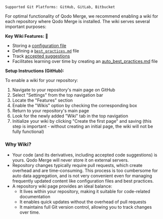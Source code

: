 `Supported Git Platforms: GitHub, GitLab, Bitbucket`


For optimal functionality of Qodo Merge, we recommend enabling a wiki for each repository where Qodo Merge is installed. The wiki serves several important purposes:

**Key Wiki Features: 💎**

- Storing a [configuration file](https://qodo-merge-docs.qodo.ai/usage-guide/configuration_options/#wiki-configuration-file)
- Defining a [`best_practices.md`](https://qodo-merge-docs.qodo.ai/tools/improve/#best-practices) file
- Track [accepted suggestions](https://qodo-merge-docs.qodo.ai/tools/improve/#suggestion-tracking)
- Facilitates learning over time by creating an [auto_best_practices.md](https://qodo-merge-docs.qodo.ai/core-abilities/auto_best_practices) file


**Setup Instructions (GitHub):**

To enable a wiki for your repository:

1. Navigate to your repository's main page on GitHub
2. Select "Settings" from the top navigation bar
3. Locate the "Features" section
4. Enable the "Wikis" option by checking the corresponding box
5. Return to your repository's main page
6. Look for the newly added "Wiki" tab in the top navigation
7. Initialize your wiki by clicking "Create the first page" and saving (this step is important - without creating an initial page, the wiki will not be fully functional)

### Why Wiki?

- Your code (and its derivatives, including accepted code suggestions) is yours. Qodo Merge will never store it on external servers.
- Repository changes typically require pull requests, which create overhead and are time-consuming. This process is too cumbersome for auto data aggregation, and is not very convenient even for managing frequently updated content like configuration files and best practices.
- A repository wiki page provides an ideal balance:
    - It lives within your repository, making it suitable for code-related documentation
    - It enables quick updates without the overhead of pull requests
    - It maintains full Git version control, allowing you to track changes over time.

